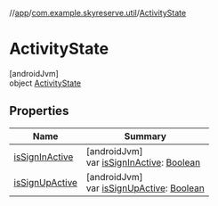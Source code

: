 //[app](../../../index.md)/[com.example.skyreserve.util](../index.md)/[ActivityState](index.md)

# ActivityState

[androidJvm]\
object [ActivityState](index.md)

## Properties

| Name | Summary |
|---|---|
| [isSignInActive](is-sign-in-active.md) | [androidJvm]<br>var [isSignInActive](is-sign-in-active.md): [Boolean](https://kotlinlang.org/api/latest/jvm/stdlib/kotlin/-boolean/index.html) |
| [isSignUpActive](is-sign-up-active.md) | [androidJvm]<br>var [isSignUpActive](is-sign-up-active.md): [Boolean](https://kotlinlang.org/api/latest/jvm/stdlib/kotlin/-boolean/index.html) |
